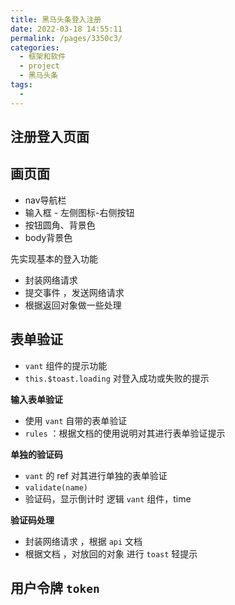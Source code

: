 ```yaml
---
title: 黑马头条登入注册
date: 2022-03-18 14:55:11
permalink: /pages/3350c3/
categories:
  - 框架和软件
  - project
  - 黑马头条
tags:
  - 
---
```



## 注册登入页面 





## 画页面

- nav导航栏
- 输入框 - 左侧图标-右侧按钮
- 按钮圆角、背景色
- body背景色

先实现基本的登入功能

- 封装网络请求
- 提交事件 ，发送网络请求
- 根据返回对象做一些处理

## 表单验证

- `vant` 组件的提示功能
- `this.$toast.loading` 对登入成功或失败的提示

**输入表单验证**

- 使用 `vant` 自带的表单验证 
- `rules` ：根据文档的使用说明对其进行表单验证提示



**单独的验证码**

- `vant` 的 ref 对其进行单独的表单验证
- `validate(name)`
- 验证码，显示倒计时 逻辑 `vant` 组件，time



**验证码处理**

- 封装网络请求 ，根据 `api` 文档
- 根据文档 ，对放回的对象 进行 `toast` 轻提示



## 用户令牌 `token`

























